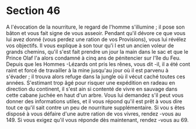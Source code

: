 # Section 46

A l'évocation de la nourriture, le regard de l'homme s'illumine ; il
pose son bâton et vous fait signe de vous asseoir. Pendant qu'il
dévore ce que vous lui avez donné (vous perdez une ration de vos
Provisions), vous lui révélez vos objectifs. Il vous explique à son
tour qu'i l est un ancien voleur de grands chemins, qu'il s'est fait
prendre un jour la main dans le sac et que le Prince Olaf l'a alors
condamné à cinq ans de pénitencier sur l'île du Feu. Depuis que les
Hommes -Lézards ont pris les rênes, vous dit -il, il a été cont raint et
forcé de travailler à la mine jusqu'au jour où il est parvenu à
s'évader ; il trouva alors refuge dans la jungle où il vécut caché
toutes ces années. S'estimant trop âgé pour risquer une expédition
en radeau en direction du continent, il s'est ain si contenté de vivre
en sauvage dans cette cabane juchée en haut d'un arbre. Vous lui
demandez s'il peut vous donner des informations utiles, et il vous
répond qu'il est prêt à vous dire tout ce qu'il sait contre un peu de
nourriture supplémentaire. Si vou s êtes disposé à vous défaire
d'une autre ration de vos vivres, rendez -vous au  149. Si vous
exigez qu'il vous réponde dès maintenant, rendez -vous au  69.